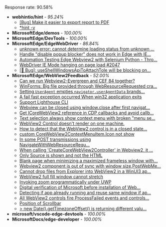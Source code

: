 Response rate: 90.58%

* **webhintio/hint** - _95.24%_
  * [[Bug] Make it easier to export report to PDF](https://github.com/webhintio/hint/issues/5217)
  * [*hint -v](https://github.com/webhintio/hint/issues/5174)
* **MicrosoftEdge/demos** - _100.00%_
* **MicrosoftEdge/DevTools** - _100.00%_
* **MicrosoftEdge/EdgeWebDriver** - _86.84%_
  * [unknown error: cannot determine loading status from unknown ...](https://github.com/MicrosoftEdge/EdgeWebDriver/issues/37)
  * [Handle "disable popup blocker" does not work in Edge with IE...](https://github.com/MicrosoftEdge/EdgeWebDriver/issues/36)
  * [Automation Testing Edge Webview2 with Selenium Python - Thro...](https://github.com/MicrosoftEdge/EdgeWebDriver/issues/35)
  * [WebDriver IE Mode hanging on page load #2047](https://github.com/MicrosoftEdge/EdgeWebDriver/issues/38)
  * [[🐛 Bug]: useShellWindowsApiToAttachToIe will be blocking on...](https://github.com/MicrosoftEdge/EdgeWebDriver/issues/34)
* **MicrosoftEdge/WebView2Feedback** - _52.00%_
  * [Can we run Webview2-Evergreen and CEF 84 together?](https://github.com/MicrosoftEdge/WebView2Feedback/issues/2578)
  * [WinForms: Big file provided through WebResourceRequested cra...](https://github.com/MicrosoftEdge/WebView2Feedback/issues/2577)
  * [Setting `UserAgent` empties `navigator.userAgentData` brands...](https://github.com/MicrosoftEdge/WebView2Feedback/issues/2576)
  * [A fail fast exception occurred When win32 application exits](https://github.com/MicrosoftEdge/WebView2Feedback/issues/2575)
  * [Support Lighthouse CLI](https://github.com/MicrosoftEdge/WebView2Feedback/issues/2574)
  * [Webview can be closed using window.close after first navigat...](https://github.com/MicrosoftEdge/WebView2Feedback/issues/2573)
  * [Get ICoreWebView2 reference in CDP callbacks and avoid callb...](https://github.com/MicrosoftEdge/WebView2Feedback/issues/2571)
  * [Text selection always show context menu with broken "menu se...](https://github.com/MicrosoftEdge/WebView2Feedback/issues/2569)
  * [WebView2 Control doesn't render on one machine.](https://github.com/MicrosoftEdge/WebView2Feedback/issues/2567)
  * [How to detect that the WebView2 control is in a closed state...](https://github.com/MicrosoftEdge/WebView2Feedback/issues/2566)
  * [custom CoreWebView2ContextMenuItem.Icon not show](https://github.com/MicrosoftEdge/WebView2Feedback/issues/2562)
  * [In some POST transmissions using NavigateWithWebResourceRequ...](https://github.com/MicrosoftEdge/WebView2Feedback/issues/2556)
  * [When calling 'CreateCoreWebView2Controller' in Webview2, it ...](https://github.com/MicrosoftEdge/WebView2Feedback/issues/2555)
  * [Only Source is shown and not the HTML](https://github.com/MicrosoftEdge/WebView2Feedback/issues/2554)
  * [Blank page when minimizing a maximized frameless window with...](https://github.com/MicrosoftEdge/WebView2Feedback/issues/2549)
  * [Webview2 component is out of sync with window size,PostWebMe...](https://github.com/MicrosoftEdge/WebView2Feedback/issues/2547)
  * [Cannot drop files from Explorer into WebView2 in a WinUI3 ap...](https://github.com/MicrosoftEdge/WebView2Feedback/issues/2546)
  * [WebView2 full fill window cannot stretch](https://github.com/MicrosoftEdge/WebView2Feedback/issues/2543)
  * [Invoking zoom programmatically under UWP](https://github.com/MicrosoftEdge/WebView2Feedback/issues/2538)
  * [Digital verification of Microsoft before installation of Web...](https://github.com/MicrosoftEdge/WebView2Feedback/issues/2559)
  * [Detecting if app already running and reuse same window if ap...](https://github.com/MicrosoftEdge/WebView2Feedback/issues/2553)
  * [All WebView2 controls fire ProcessFailed events and controls...](https://github.com/MicrosoftEdge/WebView2Feedback/issues/2544)
  * [Position of Scrollbar](https://github.com/MicrosoftEdge/WebView2Feedback/issues/2537)
  * [> new Date().getTimezoneOffset() is returning different valu...](https://github.com/MicrosoftEdge/WebView2Feedback/issues/2526)
* **microsoft/vscode-edge-devtools** - _100.00%_
* **MicrosoftDocs/edge-developer** - _100.00%_